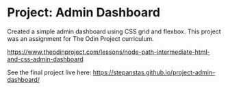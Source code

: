 # Project: Admin Dashboard

Created a simple admin dashboard using CSS grid and flexbox. This project was an assignment for The Odin Project curriculum.

https://www.theodinproject.com/lessons/node-path-intermediate-html-and-css-admin-dashboard

See the final project live here: https://stepanstas.github.io/project-admin-dashboard/

